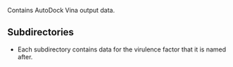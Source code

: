 Contains AutoDock Vina output data.

## Subdirectories

- Each subdirectory contains data for the virulence factor that it is named
  after.